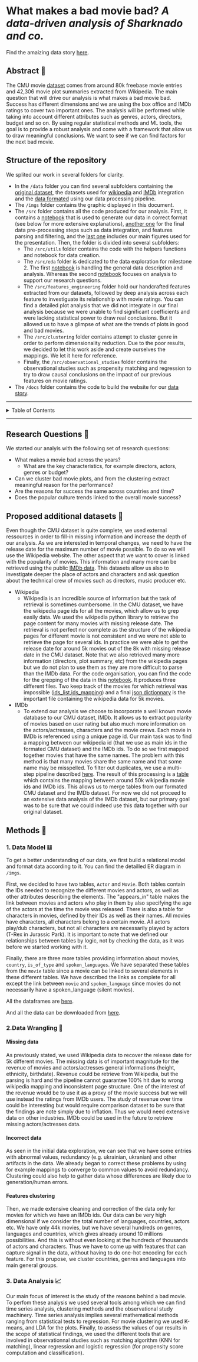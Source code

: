 # What makes a bad movie bad? *A data-driven analysis of Sharknado and co.*

Find the amaizing data story [here](https://epfl-ada.github.io/ada-2022-project-zozoz).

## Abstract 📝
The CMU movie [dataset](http://www.cs.cmu.edu/~ark/personas/) comes from around 80k freebase movie entries and 42,306 movie plot summaries extracted from Wikipedia. The main question that will drive our analysis is what makes a bad movie bad. Success has different dimensions and we are using the box office and IMDb ratings to cover two important ones. The analysis will be performed while taking into account different attributes such as genres, actors, directors, budget and so on. By using regular statistical methods and ML tools, the goal is to provide a robust analysis and come with a framework that allow us to draw meaningful conclusions. We want to see if we can find factors for the next bad movie.

## Structure of the repository

We splited our work in several folders for clarity. 

- In the `/data` folder you can find several subfolders containing the [original dataset](/data/MovieSummaries), the datasets used for [wikipedia](/data/Wikipedia) and [IMDb](/data/imdb) integration and the [data formated](/data/generated) using our data processing pipeline.
- The `/imgs` folder contains the graphic displayed in this document.
- The `/src` folder contains all the code produced for our analysis. First, it contains a [notebook](/src/create_data.ipynb) that is used to generate our data in correct format (see below for more extensive explanations), [another one](/src/data_formatting.ipynb) for the final data pre-processing steps such as data integration, and features parsing and filtering, and the [last one](src/final_plot.ipynb) includes our main figures used for the presentation. Then, the folder is divided into several subfolders:
    - The `/src/utils` folder contains the code with the helpers functions and notebook for data creation. 
    - The `/src/eda` folder is dedicated to the data exploration for milestone 2. The first [notebook](/src/eda/data_inspection.ipynb) is handling the general data description and analysis. Whereas the second [notebook](/src/eda/initial_time_series_analysis.ipynb) focuses on analysis to support our research questions. 
    - The `/src/features_engineering` folder hold our handcrafted features extracted from our datasets, followed by deep analysis across each feature to investiguate its relationship with movie ratings. You can find a detailed plot analysis that we did not integrate in our final analysis because we were unable to find significant coefficients and were lacking statistical power to draw real conclusions. But it allowed us to have a glimpse of what are the trends of plots in good and bad movies.
    - The `/src/clustering` folder contains attempt to cluster genre in order to perform dimensionality reduction. Due to the poor results, we decided to let this work aside and create ourselves the mappings. We let it here for reference.
    - Finally, the `/src/observational_studies` folder contains the observational studies such as propensity matching and regression to try to draw causal conclusions on the impact of our previous features on movie ratings. 
- The `/docs` folder contains the code to build the website for our [data story](https://epfl-ada.github.io/ada-2022-project-zozoz).
 
---

<details>
  <summary>Table of Contents</summary>
  <ol>
    <li><a href="#research-questions-">Research Questions</a></li>
    <li><a href="#proposed-additional-datasets-">Proposed additional datasets</a></li>
    <li><a href="#Run-the-code">Methods</a></li>
      <ol>
        <li><a href="#1-data-model-">Data Model</a></li>
        <li><a href="#2data-wrangling-">Data Wrangling</a></li>
        <li><a href="#3-data-analysis-">Data Analysis</a></li>
      </ol>
    <li><a href="#proposed-timeline">Proposed Timeline</a></li>
    <li><a href="#organization-within-the-team">Organisation within the team</a></li>
  </ol>
</details>

---
## Research Questions 🧠
We started our analyis with the following set of research questions:
- What makes a movie bad across the years?
    - What are the key characteristics, for example directors, actors, genres or budget?
- Can we cluster bad movie plots, and from the clustering extract meaningful reason for the performance?
- Are the reasons for success the same across countries and time?
- Does the popular culture trends linked to the overall movie success?

## Proposed additional datasets 📠 
Even though the CMU dataset is quite complete, we used external ressources in order to fill-in missing information and increase the depth of our analysis. 
As we are interested in temporal changes, we need to have the release date for the maximum number of movie possible. To do so we will use the Wikipedia website. 
The other aspect that we want to cover is linked with the popularity of movies. This information and many more can be retrieved using the public [IMDb data](https://www.imdb.com/interfaces/). This datasets allow us also to investigate deeper the place of actors and characters and ask question about the technical crew of movies such as directors, music producer etc.
- Wikipedia
  - Wikipedia is an incredible source of information but the task of retrieval is sometimes cumbersome. In the CMU dataset, we have the wikipedia page ids for all the movies, which allow us to grep easily data. We used the wikipedia python library to retrieve the page content for many movies with missing release date. The retrieval is not perfect nor complete as the structure of the wikipedia pages for different movie is not consistent and we were not able to retrieve the page for several ids. In practice we were able to get the release date for around 5k movies out of the 8k with missing release date in the CMU dataset.
  Note that we also retrieved many more information (directors, plot summary, etc) from the wikipedia pages but we do not plan to use them as they are more difficult to parse than the IMDb data.
For the code organisation, you can find the code for the grepping of the data in this [notebook](/src/utils/Fill_in_with_wikipedia.ipynb). It produces three different files. Two keep track of the movies for which retrieval was impossible ([ids_list](/data/Wikipedia/faulty_no_release_date_movies.pkl),[ids_mapping](/data/Wikipedia/movies_with_missing_wikipedia_data.pkl)) and a final [json dictionnary](/data/Wikipedia/no_release_date_movies.json) is the important file containing the wikipedia data for 5k movies.
- IMDb
  - To extend our analysis we choose to incorporate a well known movie database to our CMU dataset, IMDb. It allows us to extract popularity of movies based on user rating but also much more information on the actors/actresses, characters and the movie crews. Each movie in IMDb is referenced using a unique page id. Our main task was to find a mapping between our wikipedia id (that we use as main ids in the formated CMU dataset) and the IMDb ids. To do so we first mapped together movies that have the same names. The problem with this method is that many movies share the same name and that some name may be misspelled. To filter out duplicates, we use a multi-step pipeline described [here](/src/create_data.ipynb).
The result of this processing is a [table](/data/generated/wikipedia_imdb_mapping_df.pkl) which contains the mapping between around 50k wikipedia movie ids and IMDb ids. This allows us to merge tables from our formated CMU dataset and the IMDb dataset. For now we did not proceed to an extensive data analysis of the IMDb dataset, but our primary goal was to be sure that we could indeed use this data together with our original dataset.
  

## Methods 🤖

### 1. Data Model 𝌭 
To get a better understanding of our data, we first build a relational model and format data according to it. You can find the detailled ER diagram in `/imgs`.

First, we decided to have two tables, `Actor` and `Movie`. Both tables contain the IDs needed to recognize the different movies and actors, as well as other attributes describing the elements. The "appears_in" table makes the link between movies and actors who play in them by also specifying the age of the actors at the time the movie was released. There is also a table for characters in movies, defined by their IDs as well as their names. All movies have characters, all characters belong to a certain movie. All actors play/dub characters, but not all characters are necessarily played by actors (T-Rex in Jurassic Park). It is important to note that we defined our relationships between tables by logic, not by checking the data, as it was before we started working with it.

Finally, there are three more tables providing information about movies, `country`, `is_of_type` and `spoken_languages`. We have separated these tables from the `movie` table since a movie can be linked to several elements in these different tables. We have described the links as complete for all except the link between `movie` and `spoken_language` since movies do not necessarily have a spoken_language (silent movies).

All the dataframes are [here](/data/generated/).

And all the data can be downloaded from [here](https://drive.google.com/drive/folders/1U1z5CKaPnHoRY4j4D4lERDdaoZC0LGzr?usp=sharing).



### 2.Data Wrangling 🥋
#### Missing data
As previously stated, we used Wikipedia data to recover the release date for 5k different movies. The missing data is of important magnitude for the revenue of movies and actors/actresses general informations (height, ethnicity, birthdate). 
Revenue could be retrieve from Wikipedia, but the parsing is hard and the pipeline cannot guarantee 100% hit due to wrong wikipedia mapping and inconsistent page structure. One of the interest of the revenue would be to use it as a proxy of the movie success but we will use instead the ratings from IMDb users. The study of revenue over time could be interesting but would require comparison dataset to be sure that the findings are note simply due to inflation. Thus we would need extensive data on other industries.
IMDb could be used in the future to retrieve missing actors/actresses data.
#### Incorrect data
As seen in the initial data exploration, we can see that we have some entries with abnormal values, redundancy (e.g. ukrainian, ukranian) and other artifacts in the data. We already began to correct these problems by using for example mappings to converge to common values to avoid redundancy. Clustering could also help to gather data whose differences are likely due to generation/human errors. 
#### Features clustering
Then, we made extensive cleaning and correction of the data only for movies for which we have an IMDb ids. Our data can be very high dimensional if we consider the total number of languages, countries, actors etc. We have only 44k movies, but we have several hundreds on genres, languages and countries, which gives already around 10 millions possibilities. And this is without even looking at the hundreds of thousands of actors and characters. Thus we have to come up with features that can capture signal in the data, without having to do one-hot encoding for each feature. For this prupose, we cluster countries, genres and languages into main general groups.

### 3. Data Analysis 📈 

Our main focus of interest is the study of the reasons behind a bad movie. To perfom these analysis we used several tools among which we can find time series analysis, clustering methods and the observational study machinery.
Time series analysis implies several mathematical methods ranging from statistical tests to regression.
For movie clustering we used K-means, and LDA for the plots.
Finally, to assess the values of our results in the scope of statistical findings, we used the different tools that are involved in observationnal studies such as matching algorithm (KNN for matching), linear regression and logistic regression (for propensity score computation and classification).

